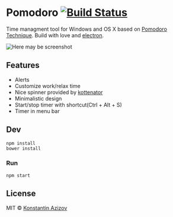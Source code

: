 # Pomodoro [![Build Status](https://travis-ci.org/G07cha/pomodoro.svg?branch=master)](https://travis-ci.org/G07cha/pomodoro)

Time managment tool for Windows and OS X based on [Pomodoro Technique](https://en.wikipedia.org/wiki/Pomodoro_Technique). Build with love and [electron](https://github.com/atom/electron).

![Here may be screenshot](https://i.imgur.com/Ig99sCZ.png)

## Features
- Alerts
- Customize work/relax time
- Nice spinner provided by [kottenator](https://github.com/kottenator/jquery-circle-progress)
- Minimalistic design
- Start/stop timer with shortcut(Ctrl + Alt + S)
- Timer in menu bar

## Dev

```
npm install
bower install
```

### Run

```
npm start
```


## License

MIT © [Konstantin Azizov](http://g07cha.github.io)
